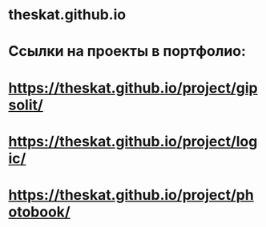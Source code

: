 # theskat.github.io
# Ссылки на проекты в портфолио:
# https://theskat.github.io/project/gipsolit/
# https://theskat.github.io/project/logic/
# https://theskat.github.io/project/photobook/
